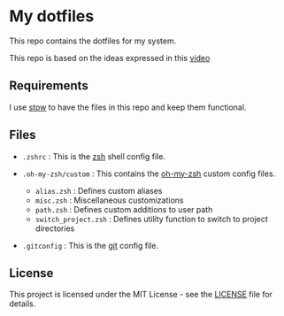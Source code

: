 # My dotfiles

This repo contains the dotfiles for my system.

This repo is based on the ideas expressed in this [video](https://youtu.be/y6XCebnB9gs?si=ApqFiTWsAKqE_-NI)

## Requirements

I use [stow](https://www.gnu.org/software/stow/) to have the files in this repo and keep them functional.

## Files

- `.zshrc` : This is the [zsh](https://zsh.sourceforge.io/) shell config file.

- `.oh-my-zsh/custom` : This contains the [oh-my-zsh](https://ohmyz.sh/) custom config files.
  - `alias.zsh` : Defines custom aliases
  - `misc.zsh` : Miscellaneous customizations
  - `path.zsh` : Defines custom additions to user path
  - `switch_project.zsh` : Defines utility function to switch to project directories

- `.gitconfig` : This is the [git](https://git-scm.com/) config file.

## License
This project is licensed under the MIT License - see the [LICENSE](LICENSE) file for details.


